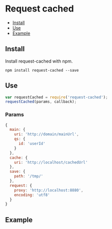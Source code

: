 # Request cached

* [Install](#install)
* [Use](#use)
* [Example](#example)

## Install

Install request-cached with npm.

```
npm install request-cached --save
```

## Use
```javascript
var requestCached = require('request-cached');
requestCached(params, callback);
```

### Params

```javascript
{
  main: {
    uri: 'http://domain/mainUrl',
    qs: {
      id: 'userId'
    }
  },
  cache: {
    uri: 'http://localhost/cachedUrl'
  },
  save: {
    path: '/tmp/'
  },
  request: {
    proxy: 'http://localhost:8880',
    encoding: 'utf8'
  }
}
```

## Example
